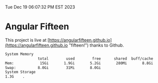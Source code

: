 Tue Dec 19 06:07:32 PM EST 2023

# Angular Fifteen


This project is live at [https://angularfifteen.github.io](https://angularfifteen.github.io "fifteen!") thanks to Github.

```bash
System Memory
               total        used        free      shared  buff/cache   available
Mem:            15Gi       1.9Gi       5.2Gi       280Mi       8.8Gi        13Gi
Swap:          8.0Gi        31Mi       8.0Gi
System Storage
1.3G	.
```
